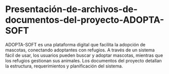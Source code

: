 # Presentación-de-archivos-de-documentos-del-proyecto-ADOPTA-SOFT
ADOPTA-SOFT es una plataforma digital que facilita la adopción de mascotas, conectando adoptantes con refugios. A través de un sistema fácil de usar, los usuarios pueden buscar y adoptar mascotas, mientras que los refugios gestionan sus animales. Los documentos del proyecto detallan la estructura, requerimientos y planificación del sistema.
